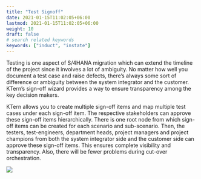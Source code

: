 ```yaml
---
title: "Test Signoff"
date: 2021-01-15T11:02:05+06:00
lastmod: 2021-01-15T11:02:05+06:00
weight: 10
draft: false
# search related keywords
keywords: ["induct", "instate"]
---
```



Testing is one aspect of S/4HANA migration which can extend the timeline of the project since it involves a lot of ambiguity. No matter how well you document a test case and raise defects, there’s always some sort of difference or ambiguity between the system integrator and the customer. KTern’s sign-off wizard provides a way to ensure transparency among the key decision makers.

KTern allows you to create multiple sign-off items and map multiple test cases under each sign-off item. The respective stakeholders can approve these sign-off items hierarchically. There is one root node from which sign-off items can be created for each scenario and sub-scenario. Then, the testers, test-engineers, department heads, project managers and project champions from both the system integrator side and the customer side can approve these sign-off items. This ensures complete visibility and transparency. Also, there will be fewer problems during cut-over orchestration.

![](https://storage.googleapis.com/ktern-docs-files/test-signoff.png)